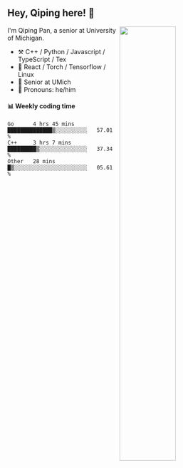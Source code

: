 

## Hey, Qiping here! :wave:

[<img align="right" width="50%" src="https://github-readme-stats.vercel.app/api?username=ppppqp&theme=dark&show_icons=true">](https://metrics.lecoq.io/ppppqp?template=classic)


I'm Qiping Pan, a senior at University of Michigan.

-   :hammer_and_pick: C++ / Python / Javascript / TypeScript / Tex
-   :pencil: React / Torch / Tensorflow / Linux 
-   :seedling: Senior at UMich
-   :man: Pronouns: he/him



#### :bar_chart: Weekly coding time

<!--START_SECTION:waka-->
```text
Go      4 hrs 45 mins   ██████████████▒░░░░░░░░░░   57.01 % 
C++     3 hrs 7 mins    █████████▒░░░░░░░░░░░░░░░   37.34 % 
Other   28 mins         █▒░░░░░░░░░░░░░░░░░░░░░░░   05.61 % 
```
<!--END_SECTION:waka-->
